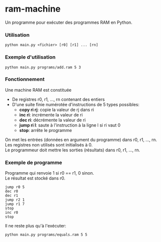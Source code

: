 # ram-machine

Un programme pour exécuter des programmes RAM en Python.

### Utilisation

```shell
python main.py <fichier> [r0] [r1] ... [rn]
```

### Exemple d'utilisation

```shell
python main.py programs/add.ram 5 3
```

### Fonctionnement

Une machine RAM est constituée

- De registres r0, r1, ..., rn contenant des entiers
- D'une suite finie numérotée d'instructions de 5 types possibles:
  - **copy ri rj**: copie la valeur de rj dans ri
  - **inc ri**: incrémente la valeur de ri
  - **dec ri**: décrémente la valeur de ri
  - **jump ri l**: saute à l'instruction à la ligne l si ri vaut 0
  - **stop**: arrête le programme

On met les entrées (données en argument du programme) dans r0, r1, ..., rn. Les registres non utilisés sont initialisés à 0.  
Le programmeur doit mettre les sorties (résultats) dans r0, r1, ..., rn.

### Exemple de programme

Programme qui renvoie 1 si r0 == r1, 0 sinon.  
Le résultat est stocké dans r0.

```
jump r0 5
dec r0
dec r1
jump r2 1
jump r1 7
stop
inc r0
stop
```

Il ne reste plus qu'à l'exécuter:

```shell
python main.py programs/equals.ram 5 5
```
